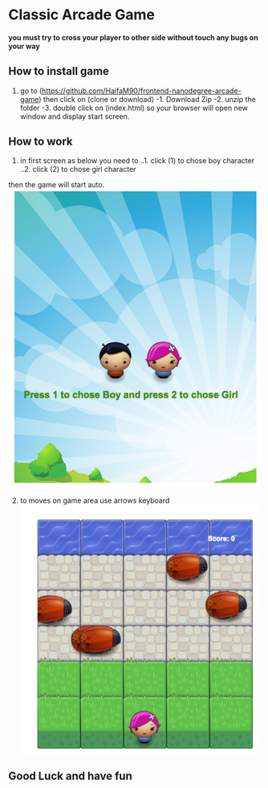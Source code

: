 
# Classic Arcade Game
#### you must try to cross your player to other side without touch any bugs on your way
## How to install game

1. go to (https://github.com/HaifaM90/frontend-nanodegree-arcade-game) then click on (clone or download)
-1. Download Zip
-2. unzip the folder
-3. double click on (index.html) so your browser will open new window and display start screen.

## How to work

1. in first screen as below you need to
..1. click (1) to chose boy character
..2. click (2) to chose girl character

then the game will start auto.
![Alt text](images/step1.png)

2. to moves on game area use arrows keyboard
![Alt text](images/step2.png)
## Good Luck and have fun
